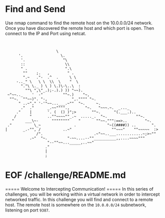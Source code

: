 # Find and Send 

Use nmap command to find the remote host on the 10.0.0.0/24 
network. Once you have discovered the remote host and which port is open. 
Then connect to the IP and Port using netcat. 

```


                       \
      '.                 \.
       '.                 "\
       ::                  \\
       " .                 ".\
        ""    ;.   ,        " .
        ".~   ."-  .^  .     \ \
     -.._" \   \ \  \\  \    "  \
       "."\ \._ ) \ ) \.)\-\..\  :
         ""\ ",\"_.);-.).) )) "~~).
 ~"~~.._    '  -"         ""~.)    "~,
  ""~.  ""~~)". "-,           ",."""" "~.
      " ..~"," '-'"~~...___.~""  "~.     ~.
       ."  ."      _.~~"""".,       "~.   "~~~.~.  _..._
     ."    |       '. (  () )";>       ""~.      "(.___.)..
    /      "       ..""~~~~""_.~  ....._.  "~.             ""~.
   "     ___\~-      """"""""    "       ""~~.""":==>..        "~.
 ."          \_~               .              "~((####)) ..       ".
|       _.-"", /          ..~"                  ""~~~"    ""~~~~~  :>
              /".                       .~"~~..___............~;>~""
           .~"  "~.         "-~~....--""__________,,....~~~~"""
                   "--""~~..._____,..~~"
                  ."
                  |
                  ;

```


# EOF /challenge/README.md



 
===== Welcome to Intercepting Communication! =====
In this series of challenges, you will be working within a virtual network in order to intercept networked traffic.
In this challenge you will find and connect to a remote host.
The remote host is somewhere on the `10.0.0.0/24` subnetwork, listening on port `9387`.

